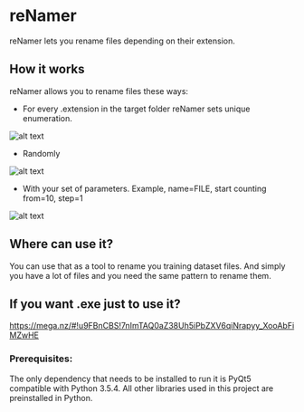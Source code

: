 # reNamer
reNamer lets you rename files depending on their extension.

## How it works
reNamer allows you to rename files these ways:

- For every .extension in the target folder reNamer sets unique enumeration.

![alt text](https://github.com/Eshleron/reNamer/blob/master/media/Examples/type_example.PNG?raw=true)

- Randomly

![alt text](https://github.com/Eshleron/reNamer/blob/master/media/Examples/random_example.JPG?raw=true)

- With your set of parameters. Example, name=FILE, start counting from=10, step=1

![alt text](https://github.com/Eshleron/reNamer/blob/master/media/Examples/FILE_example.JPG?raw=true)

## Where can use it?
 You can use that as a tool to rename you training dataset files.
 And simply you have a lot of files and you need the same pattern to rename them.
 
## If you want .exe just to use it?
https://mega.nz/#!u9FBnCBS!7nImTAQ0aZ38Uh5iPbZXV6qiNrapyy_XooAbFiMZwHE 

### Prerequisites:
The only dependency that needs to be installed to run it is PyQt5 compatible with Python 3.5.4. 
All other libraries used in this project are preinstalled in Python.
